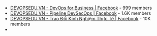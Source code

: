 - [DEVOPSEDU.VN - DevOps for Business | Facebook](https://www.facebook.com/groups/1145610543755464/) - 999 members
- [DEVOPSEDU.VN - Pipeline DevSecOps | Facebook](https://www.facebook.com/groups/786284563592419) - 1.6K members
- [DEVOPSEDU.VN - Trao Đổi Kinh Nghiệm Thực Tế | Facebook](https://www.facebook.com/groups/devopseduvn) - 10K members
- 